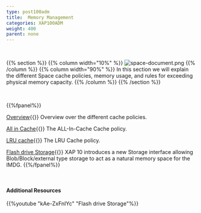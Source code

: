 ```yaml
---
type: post100adm
title:  Memory Management
categories: XAP100ADM
weight: 400
parent: none
---
```



<br>


{{% section %}}
{{% column  width="10%" %}}
![space-document.png](/attachment_files/subject/cache-eviction.png)
{{% /column %}}
{{% column width="90%" %}}
In this section we will explain the different Space cache policies, memory usage, and rules for exceeding physical memory capacity.
{{% /column %}}
{{% /section %}}



<br>

{{%fpanel%}}

[Overview](./memory-management-facilities.html){{<wbr>}}
Overview over the different cache policies.

[All in Cache](./all-in-cache-cache-policy.html){{<wbr>}}
The ALL-In-Cache Cache policy.

[LRU cache](./lru-cache-policy.html){{<wbr>}}
The LRU Cache policy.


[Flash drive Storage](./blobstore-overview.html){{<wbr>}}
XAP 10 introduces a new Storage interface allowing Blob/Block/external type storage to act as a natural memory space for the IMDG.
{{%/fpanel%}}

<br>

#### Additional Resources

{{%youtube "kAe-ZxFnIYc"  "Flash drive Storage"%}}

